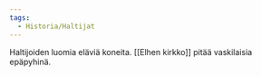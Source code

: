 ```yaml
---
tags:
  - Historia/Haltijat
---
```

Haltijoiden luomia eläviä koneita. [[Elhen kirkko]] pitää vaskilaisia epäpyhinä.